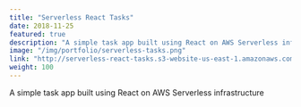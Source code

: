 ```yaml
---
title: "Serverless React Tasks"
date: 2018-11-25
featured: true
description: "A simple task app built using React on AWS Serverless infrastructure"
image: "/img/portfolio/serverless-tasks.png"
link: "http://serverless-react-tasks.s3-website-us-east-1.amazonaws.com/"
weight: 100
---
```


A simple task app built using React on AWS Serverless infrastructure

